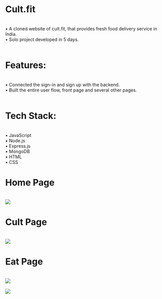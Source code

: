 <h1>Cult.fit</h1><br>
• A cloned website of cult.fit, that provides fresh food delivery service in India. <br>
• Solo project developed in 5 days. 
<br>
<br>
<h1>Features:</h1><br>
• Connected the sign-in and sign up with the backend.<br>
• Built the entire user flow, front page and several other pages.
<br>
<br>
<h1>Tech Stack:</h1> <br>
• JavaScript <br>
• Node.js <br>
• Express.js <br>
• MongoDB <br>
• HTML <br>
• CSS <br>

<h1>Home Page</h1>
<br>
<img src="https://user-images.githubusercontent.com/93468404/165911028-e8ffc107-9da3-4ba4-a0d0-79a26728f041.png">
<br>

<h1>Cult Page</h1>
<br>
<img src="https://user-images.githubusercontent.com/93468404/165911110-f9cc6572-0c1a-4674-a5a7-f8aca53474c5.png">
<br>

<h1>Eat Page</h1>
<br>
<img src="https://user-images.githubusercontent.com/93468404/165911201-c57ce783-6550-4f58-8004-2b37da024715.png">
<br>

<br>
<img src="https://user-images.githubusercontent.com/93468404/165911246-62b9940d-4e26-4f83-a17e-f2676221b772.png">
<br>
<br>
